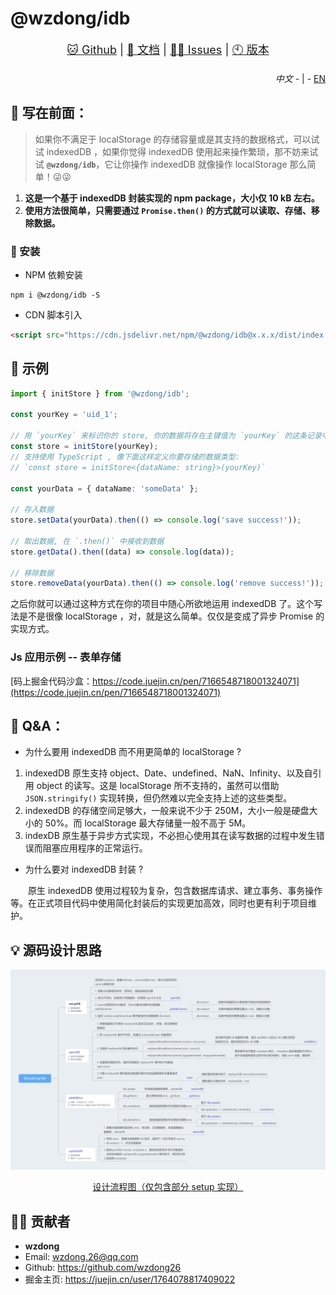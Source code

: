 # @wzdong/idb

<p align="center" style="font-size: large">
    <a href="https://github.com/wzdong26/-wzdong/tree/main/idb">🐱 Github</a>
     | 
    <a href="https://github.com/wzdong26/-wzdong/tree/main/idb/md/doc_zh.md">📖 文档</a>
     | 
    <a href="https://github.com/wzdong26/-wzdong/issues">👨‍🔧 Issues</a>
     |
    <a href="https://github.com/wzdong26/-wzdong/md/version.md">🕙 版本</a>
</p>
<p align="right">
    <i>中文</i> 
    - | -
    <a href="https://github.com/wzdong26/-wzdong/tree/main/idb/README.md">EN</a>
</p>

## 📙 写在前面：

> 如果你不满足于 localStorage 的存储容量或是其支持的数据格式，可以试试 indexedDB ，如果你觉得 indexedDB 使用起来操作繁琐，那不妨来试试 **`@wzdong/idb`**，它让你操作 indexedDB 就像操作 localStorage 那么简单！😜😜

1. **这是一个基于 indexedDB 封装实现的 npm package，大小仅 10 kB 左右。**
2. **使用方法很简单，只需要通过 `Promise.then()` 的方式就可以读取、存储、移除数据。**

### 🔨 安装

-   NPM 依赖安装

```
npm i @wzdong/idb -S
```

-   CDN 脚本引入

```html
<script src="https://cdn.jsdelivr.net/npm/@wzdong/idb@x.x.x/dist/index.min.js"></script>
```

## 🌰 示例

```typescript
import { initStore } from '@wzdong/idb';

const yourKey = 'uid_1';

// 用 `yourKey` 来标识你的 store, 你的数据将存在主键值为 `yourKey` 的这条记录中
const store = initStore(yourKey);
// 支持使用 TypeScript , 像下面这样定义你要存储的数据类型:
// `const store = initStore<{dataName: string}>(yourKey)`

const yourData = { dataName: 'someData' };

// 存入数据
store.setData(yourData).then(() => console.log('save success!'));

// 取出数据, 在 `.then()` 中接收到数据
store.getData().then((data) => console.log(data));

// 移除数据
store.removeData(yourData).then(() => console.log('remove success!'));
```

之后你就可以通过这种方式在你的项目中随心所欲地运用 indexedDB 了。这个写法是不是很像 localStorage ，对，就是这么简单。仅仅是变成了异步 Promise 的实现方式。

### Js 应用示例 -- 表单存储

[码上掘金代码沙盒：https://code.juejin.cn/pen/7166548718001324071](https://code.juejin.cn/pen/7166548718001324071)

## 🧐 Q&A：

-   为什么要用 indexedDB 而不用更简单的 localStorage ?

1. indexedDB 原生支持 object、Date、undefined、NaN、Infinity、以及自引用 object 的读写。这是 localStorage 所不支持的，虽然可以借助 `JSON.stringify()` 实现转换，但仍然难以完全支持上述的这些类型。
2. indexedDB 的存储空间足够大，一般来说不少于 250M，大小一般是硬盘大小的 50%。而 localStorage 最大存储量一般不高于 5M。
3. indexDB 原生基于异步方式实现，不必担心使用其在读写数据的过程中发生错误而阻塞应用程序的正常运行。

-   为什么要对 indexedDB 封装 ?

&emsp;&emsp;原生 indexedDB 使用过程较为复杂，包含数据库请求、建立事务、事务操作等。在正式项目代码中使用简化封装后的实现更加高效，同时也更有利于项目维护。

## 💡 源码设计思路

![](https://github.com/wzdong26/-wzdong/blob/main/idb/md/@wzdong_idb.png?raw=true)
[<center>设计流程图（仅包含部分 setup 实现）</center>](https://raw.githubusercontent.com/wzdong26/-wzdong/main/idb/md/%40wzdong_idb.png)

## 🙆‍♂️ 贡献者

-   **wzdong**
-   Email: wzdong.26@qq.com
-   Github: https://github.com/wzdong26
-   掘金主页: https://juejin.cn/user/1764078817409022
